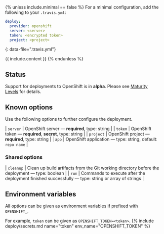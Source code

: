 {% unless include.minimal == false %}
For a minimal configuration, add the following to your `.travis.yml`:

```yaml
deploy:
  provider: openshift
  server: <server>
  token: <encrypted token>
  project: <project>
```
{: data-file=".travis.yml"}



{{ include.content }}
{% endunless %}

## Status

Support for deployments to OpenShift is in **alpha**. Please see [Maturity Levels](/user/deployment-v2#maturity-levels) for details.
## Known options

Use the following options to further configure the deployment.

| `server` | OpenShift server &mdash; **required**, type: string |
| `token` | OpenShift token &mdash; **required**, **secret**, type: string |
| `project` | OpenShift project &mdash; **required**, type: string |
| `app` | OpenShift application &mdash; type: string, default: `repo name` |

### Shared options

| `cleanup` | Clean up build artifacts from the Git working directory before the deployment &mdash; type: boolean |
| `run` | Commands to execute after the deployment finished successfully &mdash; type: string or array of strings |

## Environment variables

All options can be given as environment variables if prefixed with `OPENSHIFT_`.

For example, `token` can be given as `OPENSHIFT_TOKEN=<token>`.
{% include deploy/secrets.md name="token" env_name="OPENSHIFT_TOKEN" %}